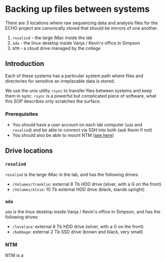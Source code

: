 # Backing up files between systems

There are 3 locations where raw sequencing data and analysis files
for the ECHO project are canonically stored
that should be mirrors of one another.

1. `rosalind` - the large iMac inside the lab
2. `ada` - the linux desktop inside Vanja / Kevin's office in Simpson
3. `NTM` - a cloud drive managed by the college

## Introduction

Each of these systems has a particular system path
where files and directories for sensitive an irreplacable data is stored.

We use the unix utility `rsync` to transfer files between systems
and keep them in sync.
`rsync` is a powerful but complicated piece of software,
what this SOP describes only scratches the surface.

### Prerequisites

- You should have a user account on each lab computer (`ada` and `rosalind`)
  and be able to connect via SSH into both (ask Kevin if not)
- You should also be able to mount NTM ([see here](https://www.wellesley.edu/lts/techsupport/macs/ntmmac))

## Drive locations

### `rosalind`

`rosalind` is the large iMac in the lab, and has the following drives:

- `/Volumes/franklin`: external 8 Tb HDD drive (silver, with a G on the front)
- `/Volumes/elsie`: 10 Tb external HDD drive (black, stands upright)

### `ada`

`ada` is the linux desktop inside Vanja / Kevin's office in Simpson,
and has the following drives:

- `/lovelace`: external 8 Tb HDD drive (silver, with a G on the front)
- `/babbage`: external 2 Tb SSD drive (brown and black, very small)

### NTM

NTM is a 